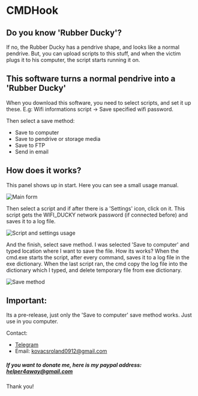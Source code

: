 # CMDHook
## Do you know 'Rubber Ducky'?

If no, the Rubber Ducky has a pendrive shape, and looks like a normal pendrive. But, you can upload scripts to this stuff,
and when the victim plugs it to his computer, the script starts running it on.

## This software turns a normal pendrive into a 'Rubber Ducky'
When you download this software, you need to select scripts, and set it up these.
E.g: Wifi informations script -> Save specified wifi password. 

Then select a save method:
- Save to computer
- Save to pendrive or storage media
- Save to FTP
- Send in email

## How does it works?

This panel shows up in start. Here you can see a small usage manual.

![Main form](https://i.imgur.com/6zCjmZb.png)

Then select a script and if after there is a 'Settings' icon, click on it.
This script gets the WIFI_DUCKY network password (if connected before) and saves it to a log file.

![Script and settings usage](https://i.imgur.com/iZ5MdlD.png)

And the finish, select save method. I was selected 'Save to computer' and typed location where I want to save the file.
How its works? When the cmd.exe starts the script, after every command, saves it to a log file in the exe dictionary.
When the last script ran, the cmd copy the log file into the dictionary which I typed, and delete temporary file from exe dictionary.

![Save method](https://i.imgur.com/TcvvxU4.png)

## Important: 
Its a pre-release, just only the 'Save to computer' save method works. 
Just use in you computer.

Contact:
- [Telegram](https://t.me/nightels)
- Email: kovacsroland0912@gmail.com

##### If you want to donate me, here is my paypal address: helper4away@gmail.com
Thank you!
